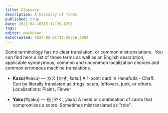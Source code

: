 ```yaml
---
title: Glossary
description: A Glossary of Terms
published: true
date: 2022-04-10T15:17:29.675Z
tags: 
editor: markdown
dateCreated: 2022-04-01T17:55:16.499Z
---
```


Some terminology has no clear translation, or common mistranslations. &nbsp;You can find here a list of those terms as well as an English description, applicable synonymous, common and uncommon localization choices and common erroneous machine translations.

* **Kasu**{#kasu} &mdash; カス [かす, *kasu*]
  A 1-point card in Hanafuda - Chaff.
  Can be literally translated as dregs, scum, leftovers, junk, or others.
  Localizations: Plains, Flower

* **Yaku**{#yaku} &mdash; 役 [やく, *yaku*]
  A meld or combination of cards that compromises a score.
  Sometimes mistranslated as "role".
